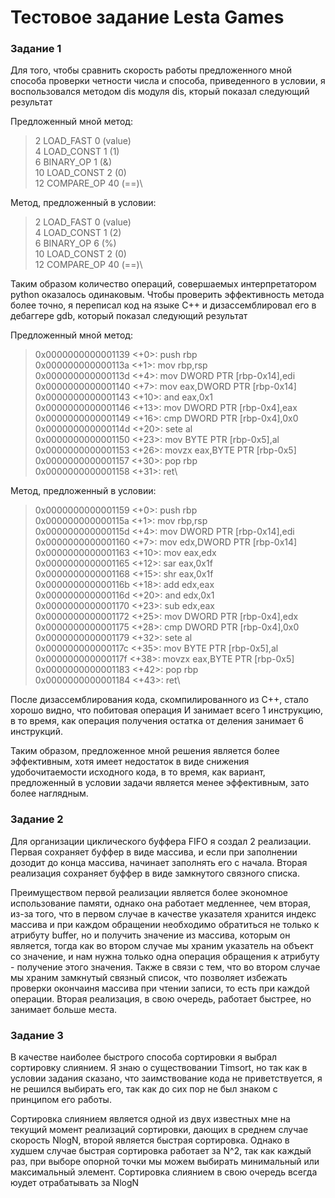 # Тестовое задание Lesta Games

### Задание 1

Для того, чтобы сравнить скорость работы предложенного мной способа проверки четности числа и способа, приведенного в условии, я воспользовался методом dis модуля dis, кторый показал следующий результат

Предложенный мной метод:
>2 LOAD_FAST                0 (value)\
  4 LOAD_CONST               1 (1)\
  6 BINARY_OP                1 (&)\
  10 LOAD_CONST               2 (0)\
  12 COMPARE_OP              40 (==)\

Метод, предложенный в условии:
>2 LOAD_FAST                0 (value)\
  4 LOAD_CONST               1 (2)\
  6 BINARY_OP                6 (%)\
  10 LOAD_CONST               2 (0)\
  12 COMPARE_OP              40 (==)\

Таким образом количество операций, совершаемых интерпретатором python оказалось одинаковым. Чтобы проверить эффективность метода более точно, я переписал код на языке C++ и дизассемблировал его в дебаггере gdb, который показал следующий результат

Предложенный мной метод:
>0x0000000000001139 <+0>:     push   rbp\
   0x000000000000113a <+1>:     mov    rbp,rsp\
   0x000000000000113d <+4>:     mov    DWORD PTR [rbp-0x14],edi\
   0x0000000000001140 <+7>:     mov    eax,DWORD PTR [rbp-0x14]\
   0x0000000000001143 <+10>:    and    eax,0x1\
   0x0000000000001146 <+13>:    mov    DWORD PTR [rbp-0x4],eax\
   0x0000000000001149 <+16>:    cmp    DWORD PTR [rbp-0x4],0x0\
   0x000000000000114d <+20>:    sete   al\
   0x0000000000001150 <+23>:    mov    BYTE PTR [rbp-0x5],al\
   0x0000000000001153 <+26>:    movzx  eax,BYTE PTR [rbp-0x5]\
   0x0000000000001157 <+30>:    pop    rbp\
   0x0000000000001158 <+31>:    ret\

Метод, предложенный в условии:
>0x0000000000001159 <+0>:     push   rbp\
   0x000000000000115a <+1>:     mov    rbp,rsp\
   0x000000000000115d <+4>:     mov    DWORD PTR [rbp-0x14],edi\
   0x0000000000001160 <+7>:     mov    edx,DWORD PTR [rbp-0x14]\
   0x0000000000001163 <+10>:    mov    eax,edx\
   0x0000000000001165 <+12>:    sar    eax,0x1f\
   0x0000000000001168 <+15>:    shr    eax,0x1f\
   0x000000000000116b <+18>:    add    edx,eax\
   0x000000000000116d <+20>:    and    edx,0x1\
   0x0000000000001170 <+23>:    sub    edx,eax\
   0x0000000000001172 <+25>:    mov    DWORD PTR [rbp-0x4],edx\
   0x0000000000001175 <+28>:    cmp    DWORD PTR [rbp-0x4],0x0\
   0x0000000000001179 <+32>:    sete   al\
   0x000000000000117c <+35>:    mov    BYTE PTR [rbp-0x5],al\
   0x000000000000117f <+38>:    movzx  eax,BYTE PTR [rbp-0x5]\
   0x0000000000001183 <+42>:    pop    rbp\
   0x0000000000001184 <+43>:    ret\

После дизассемблирования кода, скомпилированного из C++, стало хорошо видно, что побитовая операция И занимает всего 1 инструкцию, в то время, как операция получения остатка от деления занимает 6 инструкций.

Таким образом, предложенное мной решения является более эффективным, хотя имеет недостаток в виде снижения удобочитаемости исходного кода, в то время, как вариант, предложенный в условии задачи является менее эффективным, зато более наглядным.

### Задание 2

Для организации циклического буффера FIFO я создал 2 реализации. Первая сохраняет буффер в виде массива, и если при заполнении дозодит до конца массива, начинает заполнять его с начала. Вторая реализация сохраняет буффер в виде замкнутого связного списка. 

Преимуществом первой реализации является более экономное использование памяти, однако она работает медленнее, чем вторая, из-за того, что в первом случае в качестве указателя хранится индекс массива и при каждом обращении необходимо обратиться не только к атрибуту buffer, но и получить значение из массива, которым он является, тогда как во втором случае мы храним указатель на объект со значение, и нам нужна только одна операция обращения к атрибуту - получение этого значения. Также в связи с тем, что во втором случае мы храним замкнутый связный список, что позволяет избежать проверки окончаиня массива при чтении записи, то есть при каждой операции. Вторая реализация, в свою очередь, работает быстрее, но занимает больше места.

### Задание 3

В качестве наиболее быстрого способа сортировки я выбрал сортировку слиянием. Я знаю о существовании Timsort, но так как в условии задания сказано, что заимствование кода не приветствуется, я не решился выбирать его, так как до сих пор не был знаком с принципом его работы.

Сортировка слиянием является одной из двух известных мне на текущий момент реализаций сортировки, дающих в среднем случае скорость NlogN, второй является быстрая сортировка. Однако в худшем случае быстрая сортировка работает за N^2, так как каждый раз, при выборе опорной точки мы можем выбирать минимальный или максимальный элемент. Сортировка слиянием в свою очередь всегда юудет отрабатывать за NlogN
